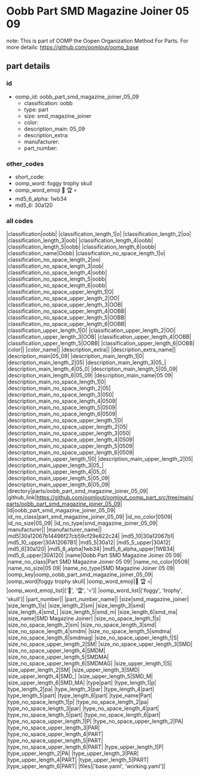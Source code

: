 # Oobb Part SMD Magazine Joiner 05 09  

note: This is part of OOMP the Oopen Organization Method For Parts. For more details: https://github.com/oomlout/oomp_base

##  part details





### id
* oomp_id: oobb_part_smd_magazine_joiner_05_09
  * classification: oobb
  * type: part
  * size: smd_magazine_joiner
  * color: 
  * description_main: 05_09
  * description_extra: 
  * manufacturer: 
  * part_number: 

### other_codes
* short_code: 
* oomp_word: foggy trophy skull
* oomp_word_emoji :foggy: :trophy: :skull:
* md5_6_alpha: 1wb34
* md5_6: 30a120

### all codes 
|classification|oobb|
|classification_length_1|o|
|classification_length_2|oo|
|classification_length_3|oob|
|classification_length_4|oobb|
|classification_length_5|oobb|
|classification_length_6|oobb|
|classification_name|Oobb|
|classification_no_space_length_1|o|
|classification_no_space_length_2|oo|
|classification_no_space_length_3|oob|
|classification_no_space_length_4|oobb|
|classification_no_space_length_5|oobb|
|classification_no_space_length_6|oobb|
|classification_no_space_upper_length_1|O|
|classification_no_space_upper_length_2|OO|
|classification_no_space_upper_length_3|OOB|
|classification_no_space_upper_length_4|OOBB|
|classification_no_space_upper_length_5|OOBB|
|classification_no_space_upper_length_6|OOBB|
|classification_upper_length_1|O|
|classification_upper_length_2|OO|
|classification_upper_length_3|OOB|
|classification_upper_length_4|OOBB|
|classification_upper_length_5|OOBB|
|classification_upper_length_6|OOBB|
|color||
|color_name||
|description_extra||
|description_extra_name||
|description_main|05_09|
|description_main_length_1|0|
|description_main_length_2|05|
|description_main_length_3|05_|
|description_main_length_4|05_0|
|description_main_length_5|05_09|
|description_main_length_6|05_09|
|description_main_name|05 09|
|description_main_no_space_length_1|0|
|description_main_no_space_length_2|05|
|description_main_no_space_length_3|050|
|description_main_no_space_length_4|0509|
|description_main_no_space_length_5|0509|
|description_main_no_space_length_6|0509|
|description_main_no_space_upper_length_1|0|
|description_main_no_space_upper_length_2|05|
|description_main_no_space_upper_length_3|050|
|description_main_no_space_upper_length_4|0509|
|description_main_no_space_upper_length_5|0509|
|description_main_no_space_upper_length_6|0509|
|description_main_upper_length_1|0|
|description_main_upper_length_2|05|
|description_main_upper_length_3|05_|
|description_main_upper_length_4|05_0|
|description_main_upper_length_5|05_09|
|description_main_upper_length_6|05_09|
|directory|parts/oobb_part_smd_magazine_joiner_05_09|
|github_link|https://github.com/oomlout/oomlout_oomp_part_src/tree/main/parts/oobb_part_smd_magazine_joiner_05_09|
|id|oobb_part_smd_magazine_joiner_05_09|
|id_no_class|part_smd_magazine_joiner_05_09|
|id_no_color|0509|
|id_no_size|05_09|
|id_no_type|smd_magazine_joiner_05_09|
|manufacturer||
|manufacturer_name||
|md5|30a12067b14496f27cb59cf29e822c24|
|md5_10|30a12067b1|
|md5_10_upper|30A12067B1|
|md5_5|30a12|
|md5_5_upper|30A12|
|md5_6|30a120|
|md5_6_alpha|1wb34|
|md5_6_alpha_upper|1WB34|
|md5_6_upper|30A120|
|name|Oobb Part SMD Magazine Joiner 05 09|
|name_no_class|Part SMD Magazine Joiner 05 09|
|name_no_color|0509|
|name_no_size|05 09|
|name_no_type|SMD Magazine Joiner 05 09|
|oomp_key|oomp_oobb_part_smd_magazine_joiner_05_09|
|oomp_word|foggy trophy skull|
|oomp_word_emoji|:foggy: :trophy: :skull:|
|oomp_word_emoji_list|[':foggy:', ':trophy:', ':skull:']|
|oomp_word_list|['foggy', 'trophy', 'skull']|
|part_number||
|part_number_name||
|size|smd_magazine_joiner|
|size_length_1|s|
|size_length_2|sm|
|size_length_3|smd|
|size_length_4|smd_|
|size_length_5|smd_m|
|size_length_6|smd_ma|
|size_name|SMD Magazine Joiner|
|size_no_space_length_1|s|
|size_no_space_length_2|sm|
|size_no_space_length_3|smd|
|size_no_space_length_4|smdm|
|size_no_space_length_5|smdma|
|size_no_space_length_6|smdmag|
|size_no_space_upper_length_1|S|
|size_no_space_upper_length_2|SM|
|size_no_space_upper_length_3|SMD|
|size_no_space_upper_length_4|SMDM|
|size_no_space_upper_length_5|SMDMA|
|size_no_space_upper_length_6|SMDMAG|
|size_upper_length_1|S|
|size_upper_length_2|SM|
|size_upper_length_3|SMD|
|size_upper_length_4|SMD_|
|size_upper_length_5|SMD_M|
|size_upper_length_6|SMD_MA|
|type|part|
|type_length_1|p|
|type_length_2|pa|
|type_length_3|par|
|type_length_4|part|
|type_length_5|part|
|type_length_6|part|
|type_name|Part|
|type_no_space_length_1|p|
|type_no_space_length_2|pa|
|type_no_space_length_3|par|
|type_no_space_length_4|part|
|type_no_space_length_5|part|
|type_no_space_length_6|part|
|type_no_space_upper_length_1|P|
|type_no_space_upper_length_2|PA|
|type_no_space_upper_length_3|PAR|
|type_no_space_upper_length_4|PART|
|type_no_space_upper_length_5|PART|
|type_no_space_upper_length_6|PART|
|type_upper_length_1|P|
|type_upper_length_2|PA|
|type_upper_length_3|PAR|
|type_upper_length_4|PART|
|type_upper_length_5|PART|
|type_upper_length_6|PART|
|files|['base.yaml', 'working.yaml']|

